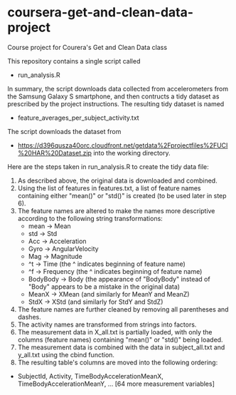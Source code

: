 # coursera-get-and-clean-data-project
Course project for Courera's Get and Clean Data class

This repository contains a single script called
* run_analysis.R

In summary, the script downloads data collected from accelerometers from the Samsung Galaxy S smartphone, and then contructs a tidy dataset as prescribed by the project instructions.  The resulting tidy dataset is named
* feature_averages_per_subject_activity.txt

The script downloads the dataset from 
* https://d396qusza40orc.cloudfront.net/getdata%2Fprojectfiles%2FUCI%20HAR%20Dataset.zip
into the working directory.  

Here are the steps taken in run_analysis.R to create the tidy data file:
1. As described above, the original data is downloaded and combined.
2. Using the list of features in features.txt, a list of feature names containing either "mean()" or "std()" is created (to be used later in step 6).
3. The feature names are altered to make the names more descriptive according to the following string transformations:
    * mean -> Mean
    * std -> Std
    *  Acc -> Acceleration
    *  Gyro -> AngularVelocity
    *  Mag -> Magnitude
    *  ^t -> Time (the ^ indicates beginning of feature name)
    *  ^f -> Frequency (the ^ indicates beginning of feature name)
    * BodyBody -> Body (the appearance of "BodyBody" instead of "Body" appears to be a mistake in the original data)
    * MeanX -> XMean (and similarly for MeanY and MeanZ)
    * StdX -> XStd (and similarly for StdY and StdZ)
4. The feature names are further cleaned by removing all parentheses and dashes.
5. The activity names are transformed from strings into factors.
6. The measurement data in X_all.txt is partially loaded, with only the columns (feature names) containing "mean()" or "std()" being loaded.
7. The measurement data is combined with the data in subject_all.txt and y_all.txt using the cbind function.
8. The resulting table's columns are moved into the following ordering:
  * SubjectId, Activity, TimeBodyAccelerationMeanX, TimeBodyAccelerationMeanY, ... [64 more measurement variables]

